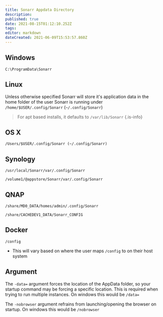 ```yaml
---
title: Sonarr Appdata Directory
description: 
published: true
date: 2021-08-15T01:12:10.252Z
tags: 
editor: markdown
dateCreated: 2021-06-09T15:53:57.860Z
---
```


## Windows

`C:\ProgramData\Sonarr`

## Linux

Unless otherwise specified Sonarr will store it's application data in the home folder of the user Sonarr is running under `/home/$USER/.config/Sonarr` (`~/.config/Sonarr`)

> For apt based installs, it defaults to `/var/lib/Sonarr`
{.is-info}

## OS X

`/Users/$USER/.config/Sonarr (~/.config/Sonarr)`

## Synology

`/usr/local/Sonarr/var/.config/Sonarr`

`/volume1/@appstore/Sonarr/var/.config/Sonarr`

## QNAP

`/share/MD0_DATA/homes/admin/.config/Sonarr`

`/share/CACHEDEV1_DATA/Sonarr_CONFIG`

## Docker

`/config`

- This will vary based on where the user maps `/config` to on their host system

## Argument

The `-data=` argument forces the location of the AppData folder, so your startup command may be forcing a specific location. This is required when trying to run multiple instances. On windows this would be `/data=`

The `-nobrowser` argument refrains from launching/opening the browser on startup. On windows this would be `/nobrowser`
